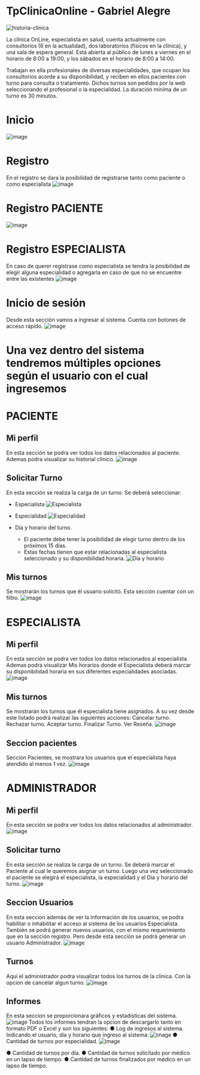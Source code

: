 # TpClinicaOnline - Gabriel Alegre


![historia-clinica](https://github.com/GabrielAlegre/clinicaOnlineTP2LaboIV/assets/86837104/a4ed3863-a6ae-4353-8280-0013f01a4158)

La clínica OnLine, especialista en salud, cuenta actualmente con consultorios (6 en la actualidad),
dos laboratorios (físicos en la clínica), y una sala de espera general. Está abierta al público de lunes a
viernes en el horario de 8:00 a 19:00, y los sábados en el horario de 8:00 a 14:00.

Trabajan en ella profesionales de diversas especialidades, que ocupan los consultorios acorde a su
disponibilidad, y reciben en ellos pacientes con turno para consulta o tratamiento. Dichos turnos son
pedidos por la web seleccionando el profesional o la especialidad. La duración mínima de un turno es
30 minutos.

# Inicio

![image](https://github.com/GabrielAlegre/clinicaOnlineTP2LaboIV/assets/86837104/c37d1ce2-d43c-4796-9796-cd105332ffb3)

# Registro
En el registro se dara la posibilidad de registrarse tanto como paciente o como especialista
![image](https://github.com/GabrielAlegre/clinicaOnlineTP2LaboIV/assets/86837104/18ccde15-65fd-4995-adae-f8ab28506dc2)

# Registro PACIENTE
![image](https://github.com/GabrielAlegre/clinicaOnlineTP2LaboIV/assets/86837104/80a720c9-7dd2-4890-aab0-bd7e285f053d)

# Registro ESPECIALISTA
En caso de querer registrase como especialista se tendra la posibilidad de elegir alguna especialidad o agregarla en caso de que no se encuentre entre las existentes
![image](https://github.com/GabrielAlegre/clinicaOnlineTP2LaboIV/assets/86837104/70e4817b-5106-4d13-8a70-297a9636de27)

# Inicio de sesión
Desde esta sección vamos a ingresar al sistema. Cuenta con botones de acceso rápido.
![image](https://github.com/GabrielAlegre/clinicaOnlineTP2LaboIV/assets/86837104/13a15596-3c3d-4c49-9d2d-6b3591794f71)

# Una vez dentro del sistema tendremos múltiples opciones según el usuario con el cual ingresemos
# PACIENTE
## Mi perfil
En esta sección se podra ver todos los datos relacionados al paciente. Ademas podra visualizar su historial clinico.
![image](https://github.com/GabrielAlegre/clinicaOnlineTP2LaboIV/assets/86837104/da8dfaa3-535d-4111-9c5e-28d3899e911e)

## Solicitar Turno

En esta sección se realiza la carga de un turno. Se deberá seleccionar:

- Especialista
  ![Especialista](https://github.com/GabrielAlegre/clinicaOnlineTP2LaboIV/assets/86837104/141ae2a9-076f-4ddd-abf7-89dfd54ca350)

- Especialidad
  ![Especialidad](https://github.com/GabrielAlegre/clinicaOnlineTP2LaboIV/assets/86837104/5bcbb157-8037-4ba4-8c45-7c1803dab7ad)

- Día y horario del turno.
  - El paciente debe tener la posibilidad de elegir turno dentro de los próximos 15 días.
  - Estas fechas tienen que estar relacionadas al especialista seleccionado y su disponibilidad horaria.
  ![Día y horario](https://github.com/GabrielAlegre/clinicaOnlineTP2LaboIV/assets/86837104/9abc64fa-28de-4f9e-84aa-46991fd83b4c)

## Mis turnos
Se mostrarán los turnos que él usuario solicitó. Esta sección cuentar con un filtro.
![image](https://github.com/GabrielAlegre/clinicaOnlineTP2LaboIV/assets/86837104/22ec3b75-e157-4a84-9e06-fd926da3dee2)

# ESPECIALISTA
## Mi perfil
En esta sección se podra ver todos los datos relacionados al especialista. Ademas podra visualizar Mis horarios donde  el Especialista deberá marcar su disponibilidad horaria en sus diferentes especialidades asociadas.
![image](https://github.com/GabrielAlegre/clinicaOnlineTP2LaboIV/assets/86837104/bd8d8bc7-5de6-4246-88b7-5f6a6d8f6944)

## Mis turnos
Se mostrarán los turnos que él especialista tiene asignados. A su vez desde este listado podrá realizar las siguientes acciones: Cancelar turno. Rechazar turno. Aceptar turno. Finalizar Turno. Ver Reseña.
![image](https://github.com/GabrielAlegre/clinicaOnlineTP2LaboIV/assets/86837104/d261de23-90de-46f4-b023-43cde1069357)

## Seccion pacientes
Sección Pacientes, se mostrara los usuarios que el especialista haya atendido al menos 1 vez.
![image](https://github.com/GabrielAlegre/clinicaOnlineTP2LaboIV/assets/86837104/16f07053-06e9-49dc-8171-c3087e0c880e)

# ADMINISTRADOR
## Mi perfil
En esta sección se podra ver todos los datos relacionados al administrador.
![image](https://github.com/GabrielAlegre/clinicaOnlineTP2LaboIV/assets/86837104/48d207dd-5060-4882-a9cf-4667f08316d6)

## Solicitar turno
En esta sección se realiza la carga de un turno. Se deberá marcar el Paciente al cual le queremos asignar un turno. Luego una vez seleccionado el paciente se elegirá el especialista, la especialidad y el Día y horario del turno.
![image](https://github.com/GabrielAlegre/clinicaOnlineTP2LaboIV/assets/86837104/7a78f40d-c403-4b13-8de2-5565e3c2641b)

## Seccion Usuarios
En esta seccion además de ver la información de los usuarios, se podra habilitar o inhabilitar el acceso al sistema de los usuarios Especialista. También se podrá generar nuevos usuarios, con el mismo requerimiento que en la sección registro. Pero desde esta sección se podrá generar un usuario Administrador.
![image](https://github.com/GabrielAlegre/clinicaOnlineTP2LaboIV/assets/86837104/ceb08285-6fa2-44ed-93b1-6bc78a64b368)

## Turnos
Aqui el administrador podra visualizar todos los turnos de la clínica. Con la opcion de cancelar algun turno.
![image](https://github.com/GabrielAlegre/clinicaOnlineTP2LaboIV/assets/86837104/a14f8dec-b9cf-4268-8b44-cfac8088c104)

## Informes
En esta seccion se proporcionara gráficos y estadísticas del sistema.
![image](https://github.com/GabrielAlegre/clinicaOnlineTP2LaboIV/assets/86837104/cf31b0c8-87cf-4be3-82f2-4a4f24888251)
Todos los informes tendran la opcion de descargarlo tanto en formato PDF o Excel y son los siguientes:
● Log de ingresos al sistema. Indicando el usuario, día y horario que ingreso al sistema:
![image](https://github.com/GabrielAlegre/clinicaOnlineTP2LaboIV/assets/86837104/ca231dcb-45d1-4b5e-8246-2dbbc4b8474b)
● Cantidad de turnos por especialidad.
![image](https://github.com/GabrielAlegre/clinicaOnlineTP2LaboIV/assets/86837104/0d1a43d4-69ed-498e-8960-de19da008332)

● Cantidad de turnos por día.
● Cantidad de turnos solicitado por médico en un lapso de tiempo.
● Cantidad de turnos finalizados por médico en un lapso de tiempo.

